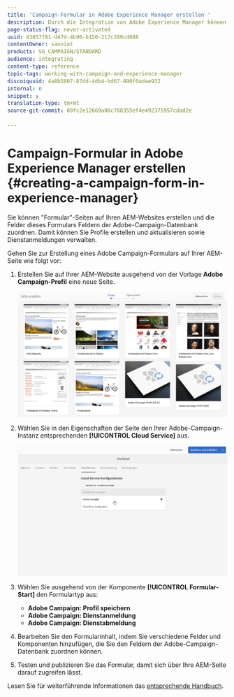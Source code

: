 ```yaml
---
title: 'Campaign-Formular in Adobe Experience Manager erstellen '
description: Durch die Integration von Adobe Experience Manager können Sie Formulare direkt in AEM einrichten, um Profile zu erstellen und zu aktualisieren oder Abonnements zu verwalten.
page-status-flag: never-activated
uuid: 43057f81-d47d-4b96-b150-217c289cd608
contentOwner: sauviat
products: SG_CAMPAIGN/STANDARD
audience: integrating
content-type: reference
topic-tags: working-with-campaign-and-experience-manager
discoiquuid: 4a8b5807-87dd-4db4-bd67-890f0adae932
internal: n
snippet: y
translation-type: tm+mt
source-git-commit: 00fc2e12669a00c788355ef4e492375957cdad2e

---
```



# Campaign-Formular in Adobe Experience Manager erstellen {#creating-a-campaign-form-in-experience-manager}

Sie können "Formular"-Seiten auf Ihren AEM-Websites erstellen und die Felder dieses Formulars Feldern der Adobe-Campaign-Datenbank zuordnen. Damit können Sie Profile erstellen und aktualisieren sowie Dienstanmeldungen verwalten.

Gehen Sie zur Erstellung eines Adobe Campaign-Formulars auf Ihrer AEM-Seite wie folgt vor:

1. Erstellen Sie auf Ihrer AEM-Website ausgehend von der Vorlage **Adobe Campaign-Profil** eine neue Seite.

   ![](assets/aem_content_forms.png)

1. Wählen Sie in den Eigenschaften der Seite den Ihrer Adobe-Campaign-Instanz entsprechenden **[!UICONTROL Cloud Service]** aus.

   ![](assets/aem_content_forms_2.png)

1. Wählen Sie ausgehend von der Komponente **[!UICONTROL Formular-Start]** den Formulartyp aus:

   * **Adobe Campaign: Profil speichern**
   * **Adobe Campaign: Dienstanmeldung**
   * **Adobe Campaign: Dienstabmeldung**

1. Bearbeiten Sie den Formularinhalt, indem Sie verschiedene Felder und Komponenten hinzufügen, die Sie den Feldern der Adobe-Campaign-Datenbank zuordnen können.
1. Testen und publizieren Sie das Formular, damit sich über Ihre AEM-Seite darauf zugreifen lässt.

Lesen Sie für weiterführende Informationen das [entsprechende Handbuch](https://docs.adobe.com/docs/en/aem/6-2/author/personalization/adobe-campaign/adobe-campaign-forms.html).
